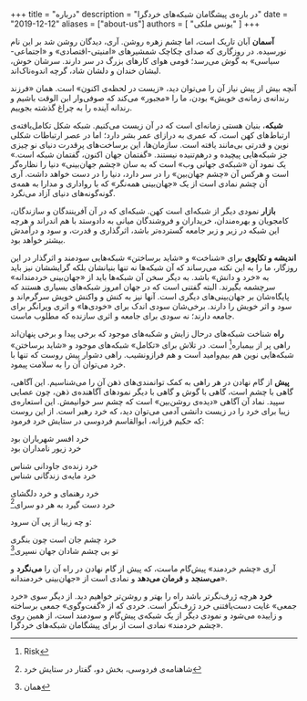 +++
title = "درباره"
description = "در باره‌ی پیشگامان شبکه‌های خردگرا"
date = "2019-12-12"
aliases = ["about-us"]
authors = [ "یونس ملکی" ]
+++


**آسمان** آبان تاریک است، اما چشم زهره روشن. آری، دیدگان روشن شد بر این نام نورسیده. در روزگاری که صدای چکاچک شمشیرهای «امنیتی-اقتصادی» و «اجتماعی-سیاسی» به گوش می‌رسد؛ قومی هوای کارهای بزرگ در سر دارند. سرشان خوش، لبشان خندان و دلشان شاد، گرچه اندوه‌ناک‌اند.

آنچه بیش از پیش نیاز آن را می‌توان دید، «زیست در لحظه‌ی اکنون» است. همان «فرزند رندانه‌ی زمانه‌ی خویش» بودن، ما را «مجبور» می‌کند که صوفی‌وار ابن الوقت باشیم و رندانه آینده را به چراغ گذشته بجوییم.

**شبکه**، بنیان هستی زمانه‌ای است که در آن زیست می‌کنیم. شبکه شکل تکامل‌یافته‌ی ارتباط‌های کهن است، که عمری به درازای عمر بشر دارد؛ اما در عصر ارتباطات شکلی نوین و قدرتی بی‌مانند یافته است. سازمان‌ها، این برساخت‌های پرقدرت دنیای نو چیزی جز شبکه‌هایی پیچیده و درهم‌تنیده نیستند. «گفتمان جهان اکنون، گفتمان شبکه است.» یک نمود آن «شبکه‌ی جهانی وب» است که به سان «چشم جهان‌بینی» دنیا را نظاره‌گر است و هرکس آن «چشم جهان‌بین» را در سر دارد، دنیا را در دست خواهد داشت. آری آن چشم نمادی است از یک «جهان‌بینی همه‌نگر» که با رواداری و مدارا به همه‌ی گونه‌گونه‌های دنیای آزاد می‌نگرد.

**بازار** نمودی دیگر از شبکه‌ای است کهن. شبکه‌ای که در آن آفرینندگان و سازندگان، کامجویان و بهره‌مندان، خریداران و فروشندگان میانی به دادوستد با هم اندراند و هرچه این شبکه در زیر و زبر جامعه گسترده‌تر باشد، اثرگذاری و قدرت، و سود و درآمدش بیشتر خواهد بود.

**اندیشه و تکاپوی** برای «شناخت» و «شاید برساختن» شبکه‌هایی سودمند و اثرگذار در این روزگار، ما را به این نکته می‌رساند که آن شبکه‌ها نه تنها بنیانشان بلکه گرایششان نیز باید به «خرد و دانش» باشد. به دیگر سخن آن شبکه‌ها باید از «جهان‌بینی خردمندانه» سرچشمه بگیرند. البته گفتنی است که در جهان امروز شبکه‌های بسیاری هستند که پایگاه‌شان بر جهان‌بینی‌های دیگری است. آنها نیز به کنش و واکنش خویش سرگرم‌اند و سود و اثر خویش را دارند. برخی‌شان سودی اندک برای «خودی‌ها» و اثری ویرانگر برای جامعه دارند؛ نه سودی برای جامعه و اثری سازنده که مطلوب ماست.

**راه** شناخت شبکه‌های درحال زایش و شکبه‌های موجود که برخی پیدا و برخی پنهان‌اند راهی پر از بیمباره[^1] است. در تلاش برای «تکامل» شبکه‌های موجود و «شاید برساختن» شبکه‌هایی نوین هم بیم‌وامید است و هم فرازونشیب. راهی دشوار پیش روست که تنها با خرد می‌توان آن را به سلامت پیمود.

**پیش** از گام نهادن در هر راهی به کمک توانمندی‌های ذهن آن را می‌شناسیم. این آگاهی، گاهی با چشم است، گاهی با گوش و گاهی با دیگر نمودهای آگاهنده‌ی ذهن، چون عصایی سپید. نماد آن آگاهی «دیده‌ی روشن‌بین» است که چشم سر خوانیمش. این استعاره‌ی زیبا برای خرد را در زیست دانشی آدمی می‌توان دید، که خرد رهبر است. از این روست که حکیم فرزانه، ابوالقاسم فردوسی در ستایش خرد فرمود:

خرد افسر شهریاران بود  
خرد زیور نامداران بود  

خرد زنده‌ی جاودانی شناس  
خرد مایه‌ی زندگانی شناس  

خرد رهنمای و خرد دلگشای  
خرد دست گیرد به هر دو سرای[^2]

و چه زیبا از پی آن سرود:

خرد چشم جان است چون بنگری  
تو بی چشم شادان جهان نسپری[^3]

آری «چشم خردمند» پیش‌گام ماست، که پیش از گام نهادن در راه آن را **می‌نگرد** و **می‌سنجد** و **فرمان می‌دهد** و نمادی است از «جهان‌بینی خردمندانه».

**خرد** هرچه ژرف‌نگرتر باشد راه را بهتر و روشن‌تر خواهیم دید. از دیگر سوی «خرد جمعی» غایت دست‌یافتنی خرد ژرف‌نگر است. خردی که از «گفت‌وگوی» جمعی برساخته و زاییده می‌شود و نمودی دیگر از یک شبکه‌ی پیش‌گام و سودمند است، از همین روی «چشم خردمند» نمادی است از برای پیشگامان شبکه‌های خردگرا.

[^1]: Risk
[^2]:  شاهنامه‌ی فردوسی، بخش دو، گفتار در ستایش خرد
[^3]:  همان
